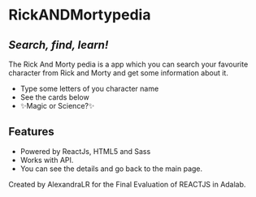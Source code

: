 # RickANDMortypedia
## _Search, find, learn!_

The Rick And Morty pedia is a app which you can search your favourite character from Rick and Morty and get some information about it.

- Type some letters of you character name
- See the cards below
- ✨Magic or Science?✨


## Features

- Powered by ReactJs, HTML5 and Sass
- Works with API.
- You can see the details and go back to the main page.

Created by AlexandraLR for the Final Evaluation of REACTJS in Adalab.
